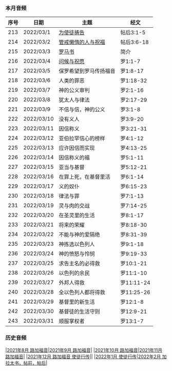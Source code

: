 
### 本月音频

|序号|日期|主题|经文|
|---|----|---|---|
|213|2022/03/1|[为使徒祷告](https://carmelbible.sgp1.digitaloceanspaces.com/202203/213.mp3)|帖后3:1-5|
|214|2022/03/2|[管戒懒惰的人与祝福](https://carmelbible.sgp1.digitaloceanspaces.com/202203/214.mp3)|帖后3:6-18|
|215|2022/03/3|[罗马书](https://carmelbible.sgp1.digitaloceanspaces.com/202203/215.mp3)|简介|
|216|2022/03/4|[问候与祝愿](https://carmelbible.sgp1.digitaloceanspaces.com/202203/216.mp3)|罗1:1-7|
|217|2022/03/5|保罗希望到罗马传扬福音|罗1:8-17|
|218|2022/03/6|人类的罪恶|罗1:18-32|
|219|2022/03/7|神的公义审判|罗2:1-16|
|220|2022/03/8|犹太人与律法|罗2:17-29|
|221|2022/03/9|不信与信，神的公义|罗3:1-8|
|222|2022/03/10|没有义人|罗3:9-20|
|223|2022/03/11|因信称义|罗3:21-31|
|224|2022/03/12|亚伯拉罕信心的榜样|罗4:1-12|
|225|2022/03/13|应许因信而实现|罗4:13-25|
|226|2022/03/14|因信称义的福|罗5:1-11|
|227|2022/03/15|亚当与基督|罗5:12-21|
|228|2022/03/16|在罪上死，在基督里活|罗6:1-14|
|229|2022/03/17|义的奴仆|罗6:15-23|
|230|2022/03/18|律法与罪|罗7:1-13|
|231|2022/03/19|灵与肉的交战|罗7:14-25|
|232|2022/03/20|在圣灵里的生活|罗8:1-17|
|233|2022/03/21|将来的荣耀|罗8:18-30|
|234|2022/03/22|不能与神的爱隔绝|罗8:31-39|
|235|2022/03/23|神拣选以色列人|罗9:1-18|
|236|2022/03/24|神的愤怒与怜悯|罗9:19-33|
|237|2022/03/25|求告主名的必得救|罗10:1-21|
|238|2022/03/26|以色列的余民|罗11:1-10|
|239|2022/03/27|外邦人得救|罗11:11-24|
|240|2022/03/28|全以色列人都将得救|罗11:25-26|
|241|2022/03/29|基督里的新生活|罗12:1-8|
|242|2022/03/30|基督徒的生活守则|罗12:9-21|
|243|2022/03/31|顺服掌权者|罗13:1-7|

### 历史音频

|[2021年8月 路加福音](202108)|[2021年9月 路加福音](202109)|
|[2021年10月 路加福音](202110)|[2021年11月 路加福音](202111)|
|[2021年12月 路加福音 使徒行传](202112)||
|[2022年1月 使徒行传](202201)|[2022年2月 加拉太书，帖前，帖后](202202)|
